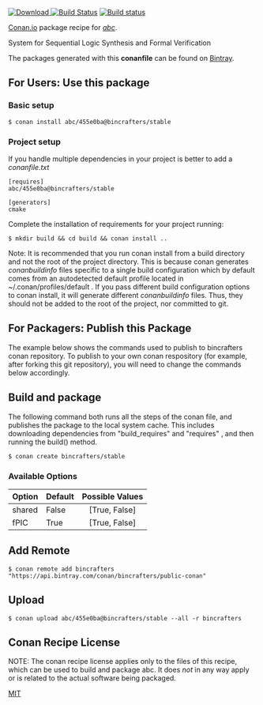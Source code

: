 [![Download](https://api.bintray.com/packages/bincrafters/public-conan/abc%3Abincrafters/images/download.svg) ](https://bintray.com/bincrafters/public-conan/abc%3Abincrafters/_latestVersion)
[![Build Status](https://travis-ci.org/bincrafters/conan-abc.svg?branch=stable%2F455e0ba)](https://travis-ci.org/bincrafters/conan-abc)
[![Build status](https://ci.appveyor.com/api/projects/status/github/bincrafters/conan-abc?branch=stable%2F455e0ba&svg=true)](https://ci.appveyor.com/project/bincrafters/conan-abc)

[Conan.io](https://conan.io) package recipe for [*abc*](http://www.eecs.berkeley.edu/~alanmi/abc/abc.htm).

System for Sequential Logic Synthesis and Formal Verification

The packages generated with this **conanfile** can be found on [Bintray](https://bintray.com/bincrafters/public-conan/abc%3Abincrafters).

## For Users: Use this package

### Basic setup

    $ conan install abc/455e0ba@bincrafters/stable

### Project setup

If you handle multiple dependencies in your project is better to add a *conanfile.txt*

    [requires]
    abc/455e0ba@bincrafters/stable

    [generators]
    cmake

Complete the installation of requirements for your project running:

    $ mkdir build && cd build && conan install ..

Note: It is recommended that you run conan install from a build directory and not the root of the project directory.  This is because conan generates *conanbuildinfo* files specific to a single build configuration which by default comes from an autodetected default profile located in ~/.conan/profiles/default .  If you pass different build configuration options to conan install, it will generate different *conanbuildinfo* files.  Thus, they should not be added to the root of the project, nor committed to git.

## For Packagers: Publish this Package

The example below shows the commands used to publish to bincrafters conan repository. To publish to your own conan respository (for example, after forking this git repository), you will need to change the commands below accordingly.

## Build and package

The following command both runs all the steps of the conan file, and publishes the package to the local system cache.  This includes downloading dependencies from "build_requires" and "requires" , and then running the build() method.

    $ conan create bincrafters/stable


### Available Options
| Option        | Default | Possible Values  |
| ------------- |:----------------- |:------------:|
| shared      | False |  [True, False] |
| fPIC      | True |  [True, False] |

## Add Remote

    $ conan remote add bincrafters "https://api.bintray.com/conan/bincrafters/public-conan"

## Upload

    $ conan upload abc/455e0ba@bincrafters/stable --all -r bincrafters


## Conan Recipe License

NOTE: The conan recipe license applies only to the files of this recipe, which can be used to build and package abc.
It does *not* in any way apply or is related to the actual software being packaged.

[MIT](git@github.com:bincrafters/conan-abc.git/blob/testing/455e0ba/LICENSE.md)
